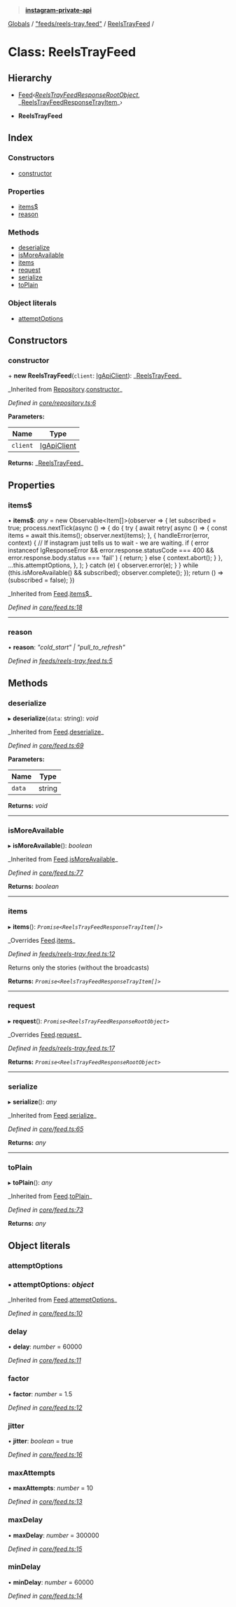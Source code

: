 > **[instagram-private-api](../README.md)**

[Globals](../README.md) / ["feeds/reels-tray.feed"](../modules/_feeds_reels_tray_feed_.md) / [ReelsTrayFeed](_feeds_reels_tray_feed_.reelstrayfeed.md) /

# Class: ReelsTrayFeed

## Hierarchy

- [Feed](_core_feed_.feed.md)‹_[ReelsTrayFeedResponseRootObject](../interfaces/\_responses_reels_tray_feed_response_.reelstrayfeedresponserootobject.md)_, _[ReelsTrayFeedResponseTrayItem](../interfaces/_responses_reels_tray_feed_response_.reelstrayfeedresponsetrayitem.md)\_›

- **ReelsTrayFeed**

## Index

### Constructors

- [constructor](_feeds_reels_tray_feed_.reelstrayfeed.md#constructor)

### Properties

- [items\$](_feeds_reels_tray_feed_.reelstrayfeed.md#items$)
- [reason](_feeds_reels_tray_feed_.reelstrayfeed.md#reason)

### Methods

- [deserialize](_feeds_reels_tray_feed_.reelstrayfeed.md#deserialize)
- [isMoreAvailable](_feeds_reels_tray_feed_.reelstrayfeed.md#ismoreavailable)
- [items](_feeds_reels_tray_feed_.reelstrayfeed.md#items)
- [request](_feeds_reels_tray_feed_.reelstrayfeed.md#request)
- [serialize](_feeds_reels_tray_feed_.reelstrayfeed.md#serialize)
- [toPlain](_feeds_reels_tray_feed_.reelstrayfeed.md#toplain)

### Object literals

- [attemptOptions](_feeds_reels_tray_feed_.reelstrayfeed.md#attemptoptions)

## Constructors

### constructor

\+ **new ReelsTrayFeed**(`client`: [IgApiClient](_core_client_.igapiclient.md)): _[ReelsTrayFeed](\_feeds_reels_tray_feed_.reelstrayfeed.md)\_

_Inherited from [Repository](\_core_repository_.repository.md).[constructor](_core_repository_.repository.md#constructor)\_

_Defined in [core/repository.ts:6](https://github.com/realinstadude/instagram-private-api/blob/4ae8fec/src/core/repository.ts#L6)_

**Parameters:**

| Name     | Type                                        |
| -------- | ------------------------------------------- |
| `client` | [IgApiClient](_core_client_.igapiclient.md) |

**Returns:** _[ReelsTrayFeed](\_feeds_reels_tray_feed_.reelstrayfeed.md)\_

## Properties

### items\$

• **items\$**: _any_ = new Observable<Item[]>(observer => {
let subscribed = true;
process.nextTick(async () => {
do {
try {
await retry(
async () => {
const items = await this.items();
observer.next(items);
},
{
handleError(error, context) {
// If instagram just tells us to wait - we are waiting.
if (
error instanceof IgResponseError &&
error.response.statusCode === 400 &&
error.response.body.status === 'fail'
) {
return;
} else {
context.abort();
}
},
...this.attemptOptions,
},
);
} catch (e) {
observer.error(e);
}
} while (this.isMoreAvailable() && subscribed);
observer.complete();
});
return () => (subscribed = false);
})

_Inherited from [Feed](\_core_feed_.feed.md).[items\$](_core_feed_.feed.md#items$)\_

_Defined in [core/feed.ts:18](https://github.com/realinstadude/instagram-private-api/blob/4ae8fec/src/core/feed.ts#L18)_

---

### reason

• **reason**: _"cold_start" | "pull_to_refresh"_

_Defined in [feeds/reels-tray.feed.ts:5](https://github.com/realinstadude/instagram-private-api/blob/4ae8fec/src/feeds/reels-tray.feed.ts#L5)_

## Methods

### deserialize

▸ **deserialize**(`data`: string): _void_

_Inherited from [Feed](\_core_feed_.feed.md).[deserialize](_core_feed_.feed.md#deserialize)\_

_Defined in [core/feed.ts:69](https://github.com/realinstadude/instagram-private-api/blob/4ae8fec/src/core/feed.ts#L69)_

**Parameters:**

| Name   | Type   |
| ------ | ------ |
| `data` | string |

**Returns:** _void_

---

### isMoreAvailable

▸ **isMoreAvailable**(): _boolean_

_Inherited from [Feed](\_core_feed_.feed.md).[isMoreAvailable](_core_feed_.feed.md#ismoreavailable)\_

_Defined in [core/feed.ts:77](https://github.com/realinstadude/instagram-private-api/blob/4ae8fec/src/core/feed.ts#L77)_

**Returns:** _boolean_

---

### items

▸ **items**(): _`Promise<ReelsTrayFeedResponseTrayItem[]>`_

_Overrides [Feed](\_core_feed_.feed.md).[items](_core_feed_.feed.md#abstract-items)\_

_Defined in [feeds/reels-tray.feed.ts:12](https://github.com/realinstadude/instagram-private-api/blob/4ae8fec/src/feeds/reels-tray.feed.ts#L12)_

Returns only the stories (without the broadcasts)

**Returns:** _`Promise<ReelsTrayFeedResponseTrayItem[]>`_

---

### request

▸ **request**(): _`Promise<ReelsTrayFeedResponseRootObject>`_

_Overrides [Feed](\_core_feed_.feed.md).[request](_core_feed_.feed.md#abstract-request)\_

_Defined in [feeds/reels-tray.feed.ts:17](https://github.com/realinstadude/instagram-private-api/blob/4ae8fec/src/feeds/reels-tray.feed.ts#L17)_

**Returns:** _`Promise<ReelsTrayFeedResponseRootObject>`_

---

### serialize

▸ **serialize**(): _any_

_Inherited from [Feed](\_core_feed_.feed.md).[serialize](_core_feed_.feed.md#serialize)\_

_Defined in [core/feed.ts:65](https://github.com/realinstadude/instagram-private-api/blob/4ae8fec/src/core/feed.ts#L65)_

**Returns:** _any_

---

### toPlain

▸ **toPlain**(): _any_

_Inherited from [Feed](\_core_feed_.feed.md).[toPlain](_core_feed_.feed.md#toplain)\_

_Defined in [core/feed.ts:73](https://github.com/realinstadude/instagram-private-api/blob/4ae8fec/src/core/feed.ts#L73)_

**Returns:** _any_

## Object literals

### attemptOptions

### ▪ **attemptOptions**: _object_

_Inherited from [Feed](\_core_feed_.feed.md).[attemptOptions](_core_feed_.feed.md#attemptoptions)\_

_Defined in [core/feed.ts:10](https://github.com/realinstadude/instagram-private-api/blob/4ae8fec/src/core/feed.ts#L10)_

### delay

• **delay**: _number_ = 60000

_Defined in [core/feed.ts:11](https://github.com/realinstadude/instagram-private-api/blob/4ae8fec/src/core/feed.ts#L11)_

### factor

• **factor**: _number_ = 1.5

_Defined in [core/feed.ts:12](https://github.com/realinstadude/instagram-private-api/blob/4ae8fec/src/core/feed.ts#L12)_

### jitter

• **jitter**: _boolean_ = true

_Defined in [core/feed.ts:16](https://github.com/realinstadude/instagram-private-api/blob/4ae8fec/src/core/feed.ts#L16)_

### maxAttempts

• **maxAttempts**: _number_ = 10

_Defined in [core/feed.ts:13](https://github.com/realinstadude/instagram-private-api/blob/4ae8fec/src/core/feed.ts#L13)_

### maxDelay

• **maxDelay**: _number_ = 300000

_Defined in [core/feed.ts:15](https://github.com/realinstadude/instagram-private-api/blob/4ae8fec/src/core/feed.ts#L15)_

### minDelay

• **minDelay**: _number_ = 60000

_Defined in [core/feed.ts:14](https://github.com/realinstadude/instagram-private-api/blob/4ae8fec/src/core/feed.ts#L14)_
